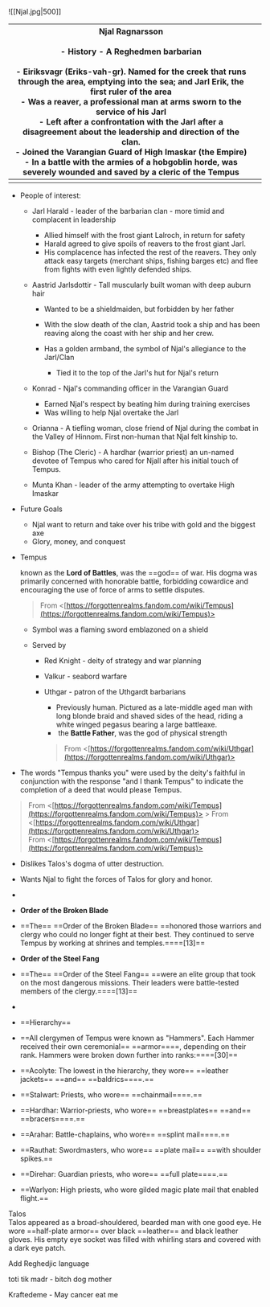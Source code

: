 ![[Njal.jpg|500]]

| Njal Ragnarsson<br><br>- History - A Reghedmen barbarian<br>    <br>    - Eiriksvagr (Eriks-vah-gr). Named for the creek that runs through the area, emptying into the sea; and Jarl Erik, the first ruler of the area<br>    - Was a reaver, a professional man at arms sworn to the service of his Jarl<br>    - Left after a confrontation with the Jarl after a disagreement about the leadership and direction of the clan.<br>    - Joined the Varangian Guard of High Imaskar (the Empire)<br>    - In a battle with the armies of a hobgoblin horde, was severely wounded and saved by a cleric of the Tempus |     |
| --------------------------------------------------------------------------------------------------------------------------------------------------------------------------------------------------------------------------------------------------------------------------------------------------------------------------------------------------------------------------------------------------------------------------------------------------------------------------------------------------------------------------------------------------------------------------------------------------------------------- | --- |
|                                                                                                                                                                                                                                                                                                                                                                                                                                                                                                                                                                                                                       |     |
 
- People of interest:
    
    - Jarl Harald - leader of the barbarian clan - more timid and complacent in leadership
        
        - Allied himself with the frost giant Lalroch, in return for safety
        - Harald agreed to give spoils of reavers to the frost giant Jarl.
        - His complacence has infected the rest of the reavers. They only attack easy targets (merchant ships, fishing barges etc) and flee from fights with even lightly defended ships.
        
    - Aastrid Jarlsdottir - Tall muscularly built woman with deep auburn hair
        
        - Wanted to be a shieldmaiden, but forbidden by her father
        - With the slow death of the clan, Aastrid took a ship and has been reaving along the coast with her ship and her crew.
        - Has a golden armband, the symbol of Njal's allegiance to the Jarl/Clan
            
            - Tied it to the top of the Jarl's hut for Njal's return
      
    - Konrad - Njal's commanding officer in the Varangian Guard
        
        - Earned Njal's respect by beating him during training exercises
        - Was willing to help Njal overtake the Jarl
    - Orianna - A tiefling woman, close friend of Njal during the combat in the Valley of Hinnom. First non-human that Njal felt kinship to.
    - Bishop (The Cleric) - A hardhar (warrior priest) an un-named devotee of Tempus who cared for Njall after his initial touch of Tempus.
    - Munta Khan - leader of the army attempting to overtake High Imaskar
   

- Future Goals
    
    - Njal want to return and take over his tribe with gold and the biggest axe
    - Glory, money, and conquest
 
- Tempus
    
    known as the **Lord of Battles**, was the ==god== of war. His dogma was primarily concerned with honorable battle, forbidding cowardice and encouraging the use of force of arms to settle disputes.
    
      
    > From <[https://forgottenrealms.fandom.com/wiki/Tempus](https://forgottenrealms.fandom.com/wiki/Tempus)>  
    - Symbol was a flaming sword emblazoned on a shield
    - Served by
        
        - Red Knight - deity of strategy and war planning
        - Valkur - seabord warfare
        - Uthgar - patron of the Uthgardt barbarians
            
            - Previously human. Pictured as a late-middle aged man with long blonde braid and shaved sides of the head, riding a white winged pegasus bearing a large battleaxe.
            -  the **Battle Father**, was the god of physical strength
              
            > From <[https://forgottenrealms.fandom.com/wiki/Uthgar](https://forgottenrealms.fandom.com/wiki/Uthgar)>  
              
            
- The words "Tempus thanks you" were used by the deity's faithful in conjunction with the response "and I thank Tempus" to indicate the completion of a deed that would please Tempus.
 > From <[https://forgottenrealms.fandom.com/wiki/Tempus](https://forgottenrealms.fandom.com/wiki/Tempus)>   > From <[https://forgottenrealms.fandom.com/wiki/Uthgar](https://forgottenrealms.fandom.com/wiki/Uthgar)>     
> From <[https://forgottenrealms.fandom.com/wiki/Tempus](https://forgottenrealms.fandom.com/wiki/Tempus)>   
- Dislikes Talos's dogma of utter destruction.
- Wants Njal to fight the forces of Talos for glory and honor.
-   
    
- **Order of the Broken Blade**
- ==The== ==Order of the Broken Blade== ==honored those warriors and clergy who could no longer fight at their best. They continued to serve Tempus by working at shrines and temples.====[13]==
- **Order of the Steel Fang**
- ==The== ==Order of the Steel Fang== ==were an elite group that took on the most dangerous missions. Their leaders were battle-tested members of the clergy.====[13]==
-   
    
- ==Hierarchy==
- ==All clergymen of Tempus were known as "Hammers". Each Hammer received their own ceremonial== ==armor====, depending on their rank. Hammers were broken down further into ranks:====[30]==
- ==Acolyte: The lowest in the hierarchy, they wore== ==leather jackets== ==and== ==baldrics====.==
- ==Stalwart: Priests, who wore== ==chainmail====.==
- ==Hardhar: Warrior-priests, who wore== ==breastplates== ==and== ==bracers====.==
- ==Arahar: Battle-chaplains, who wore== ==splint mail====.==
- ==Rauthat: Swordmasters, who wore== ==plate mail== ==with shoulder spikes.==
- ==Direhar: Guardian priests, who wore== ==full plate====.==
- ==Warlyon: High priests, who wore gilded magic plate mail that enabled flight.==
    
Talos  
Talos appeared as a broad-shouldered, bearded man with one good eye. He wore ==half-plate armor== over black ==leather== and black leather gloves. His empty eye socket was filled with whirling stars and covered with a dark eye patch.
 
Add Reghedjic language
 
toti tik madr - bitch dog mother
 
Kraftedeme - May cancer eat me